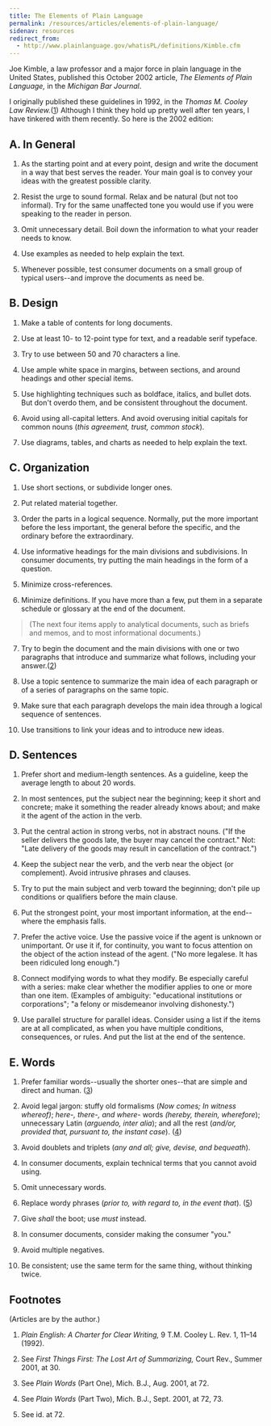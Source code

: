 ```yaml
---
title: The Elements of Plain Language
permalink: /resources/articles/elements-of-plain-language/
sidenav: resources
redirect_from:
  - http://www.plainlanguage.gov/whatisPL/definitions/Kimble.cfm
---
```


Joe Kimble, a law professor and a major force in plain language in the United States, published this October 2002 article, _The Elements of Plain Language,_ in the _Michigan Bar Journal_.

I originally published these guidelines in 1992, in the _Thomas M. Cooley Law Review._([1](#Footnotes)) Although I think they hold up pretty well after ten years, I have tinkered with them recently. So here is the 2002 edition:

## A. In General

1. As the starting point and at every point, design and write the document in a way that best serves the reader. Your main goal is to convey your ideas with the greatest possible clarity.

2. Resist the urge to sound formal. Relax and be natural (but not too informal). Try for the same unaffected tone you would use if you were speaking to the reader in person.

3. Omit unnecessary detail. Boil down the information to what your reader needs to know.

4. Use examples as needed to help explain the text.

5. Whenever possible, test consumer documents on a small group of typical users--and improve the documents as need be.

## B. Design

1. Make a table of contents for long documents.

2. Use at least 10- to 12-point type for text, and a readable serif typeface.

3. Try to use between 50 and 70 characters a line.

4. Use ample white space in margins, between sections, and around headings and other special items.

5. Use highlighting techniques such as boldface, italics, and bullet dots. But don't overdo them, and be consistent throughout the document.

6. Avoid using all-capital letters. And avoid overusing initial capitals for common nouns (_this agreement, trust, common stock_).

7. Use diagrams, tables, and charts as needed to help explain the text.

## C. Organization

1. Use short sections, or subdivide longer ones.

2. Put related material together.

3. Order the parts in a logical sequence. Normally, put the more important before the less important, the general before the specific, and the ordinary before the extraordinary.

4. Use informative headings for the main divisions and subdivisions. In consumer documents, try putting the main headings in the form of a question.

5. Minimize cross-references.

6. Minimize definitions. If you have more than a few, put them in a separate schedule or glossary at the end of the document.

> (The next four items apply to analytical documents, such as briefs and memos, and to most informational documents.)

7. Try to begin the document and the main divisions with one or two paragraphs that introduce and summarize what follows, including your answer.([2](#Footnotes))

8. Use a topic sentence to summarize the main idea of each paragraph or of a series of paragraphs on the same topic.

9. Make sure that each paragraph develops the main idea through a logical sequence of sentences.

10. Use transitions to link your ideas and to introduce new ideas.

## D. Sentences

1. Prefer short and medium-length sentences. As a guideline, keep the average length to about 20 words.

2. In most sentences, put the subject near the beginning; keep it short and concrete; make it something the reader already knows about; and make it the agent of the action in the verb.

3. Put the central action in strong verbs, not in abstract nouns. ("If the seller delivers the goods late, the buyer may cancel the contract." Not: "Late delivery of the goods may result in cancellation of the contract.")

4. Keep the subject near the verb, and the verb near the object (or complement). Avoid intrusive phrases and clauses.

5. Try to put the main subject and verb toward the beginning; don't pile up conditions or qualifiers before the main clause.

6. Put the strongest point, your most important information, at the end--where the emphasis falls.

7. Prefer the active voice. Use the passive voice if the agent is unknown or unimportant. Or use it if, for continuity, you want to focus attention on the object of the action instead of the agent. ("No more legalese. It has been ridiculed long enough.")

8. Connect modifying words to what they modify. Be especially careful with a series: make clear whether the modifier applies to one or more than one item. (Examples of ambiguity: "educational institutions or corporations"; "a felony or misdemeanor involving dishonesty.")

9. Use parallel structure for parallel ideas. Consider using a list if the items are at all complicated, as when you have multiple conditions, consequences, or rules. And put the list at the end of the sentence.

## E. Words

1. Prefer familiar words--usually the shorter ones--that are simple and direct and human. ([3](#Footnotes))

2. Avoid legal jargon: stuffy old formalisms (_Now comes; In witness whereof)_; _here-, there-, and where-_ words _(hereby, therein, wherefore_); unnecessary Latin (_arguendo, inter alia_); and all the rest (_and/or, provided that, pursuant to, the instant case_). ([4](#Footnotes))

3. Avoid doublets and triplets (_any and all; give, devise, and bequeath_).

4. In consumer documents, explain technical terms that you cannot avoid using.

5. Omit unnecessary words.

6. Replace wordy phrases (_prior to, with regard to, in the event that_). ([5](#Footnotes))

7. Give _shall_ the boot; use _must_ instead.

8. In consumer documents, consider making the consumer "you."

9. Avoid multiple negatives.

10. Be consistent; use the same term for the same thing, without thinking twice.

## Footnotes

(Articles are by the author.)

1. _Plain English: A Charter for Clear Writing,_ 9 T.M. Cooley L. Rev. 1, 11–14 (1992).

2. See _First Things First: The Lost Art of Summarizing,_ Court Rev., Summer 2001, at 30.

3. See _Plain Words_ (Part One), Mich. B.J., Aug. 2001, at 72.

4. See _Plain Words_ (Part Two), Mich. B.J., Sept. 2001, at 72, 73.

5. See id. at 72.
